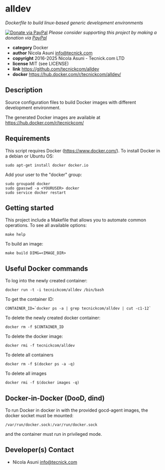 # alldev

*Dockerfile to build linux-based generic development environments*

[![Donate via PayPal](https://img.shields.io/badge/donate-paypal-87ceeb.svg)](https://www.paypal.com/cgi-bin/webscr?cmd=_donations&currency_code=GBP&business=paypal@tecnick.com&item_name=donation%20for%20alldev%20project)
*Please consider supporting this project by making a donation via [PayPal](https://www.paypal.com/cgi-bin/webscr?cmd=_donations&currency_code=GBP&business=paypal@tecnick.com&item_name=donation%20for%20alldev%20project)*

* **category**    Docker
* **author**      Nicola Asuni <info@tecnick.com>
* **copyright**   2016-2025 Nicola Asuni - Tecnick.com LTD
* **license**     MIT (see LICENSE)
* **link**        https://github.com/tecnickcom/alldev
* **docker**      https://hub.docker.com/r/tecnickcom/alldev/

## Description

Source configuration files to build Docker images with different development environment.

The generated Docker images are available at https://hub.docker.com/r/tecnickcom/


## Requirements

This script requires Docker (https://www.docker.com/).
To install Docker in a debian or Ubuntu OS:
```
sudo apt-get install docker docker.io
```
Add your user to the "docker" group:
```
sudo groupadd docker
sudo gpasswd -a <YOURUSER> docker
sudo service docker restart
```



## Getting started

This project include a Makefile that allows you to automate common operations.
To see all available options:
```
make help
```
To build an image:
```
make build DIMG=<IMAGE_DIR>
```


## Useful Docker commands

To log into the newly created container:
```
docker run -t -i tecnickcom/alldev /bin/bash
```

To get the container ID:
```
CONTAINER_ID=`docker ps -a | grep tecnickcom/alldev | cut -c1-12`
```

To delete the newly created docker container:
```
docker rm -f $CONTAINER_ID
```

To delete the docker image:
```
docker rmi -f tecnickcom/alldev
```

To delete all containers
```
docker rm -f $(docker ps -a -q)
```

To delete all images
```
docker rmi -f $(docker images -q)
```


## Docker-in-Docker (DooD, dind)

To run Docker in docker in with the provided gocd-agent images,
the docker socket must be mounted:
```
/var/run/docker.sock:/var/run/docker.sock
```
and the container must run in privileged mode.


## Developer(s) Contact

* Nicola Asuni <info@tecnick.com>
